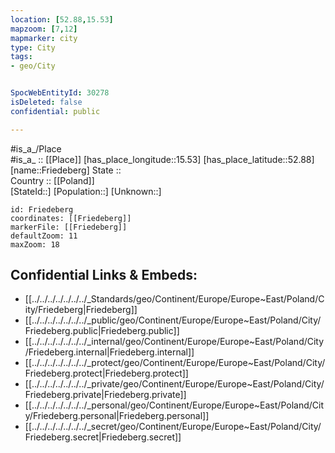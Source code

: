 ```yaml
---
location: [52.88,15.53] 
mapzoom: [7,12] 
mapmarker: city 
type: City
tags:
- geo/City


SpocWebEntityId: 30278
isDeleted: false
confidential: public

---
```

#is_a_/Place  
#is_a_ :: [[Place]] 
[has_place_longitude::15.53] 
[has_place_latitude::52.88] 
[name::Friedeberg] 
State ::  
Country :: [[Poland]]  
[StateId::] 
[Population::] 
[Unknown::] 


```leaflet
id: Friedeberg
coordinates: [[Friedeberg]] 
markerFile: [[Friedeberg]] 
defaultZoom: 11 
maxZoom: 18
```


## Confidential Links & Embeds: 
- [[../../../../../../../_Standards/geo/Continent/Europe/Europe~East/Poland/City/Friedeberg|Friedeberg]] 
- [[../../../../../../../_public/geo/Continent/Europe/Europe~East/Poland/City/Friedeberg.public|Friedeberg.public]] 
- [[../../../../../../../_internal/geo/Continent/Europe/Europe~East/Poland/City/Friedeberg.internal|Friedeberg.internal]] 
- [[../../../../../../../_protect/geo/Continent/Europe/Europe~East/Poland/City/Friedeberg.protect|Friedeberg.protect]] 
- [[../../../../../../../_private/geo/Continent/Europe/Europe~East/Poland/City/Friedeberg.private|Friedeberg.private]] 
- [[../../../../../../../_personal/geo/Continent/Europe/Europe~East/Poland/City/Friedeberg.personal|Friedeberg.personal]] 
- [[../../../../../../../_secret/geo/Continent/Europe/Europe~East/Poland/City/Friedeberg.secret|Friedeberg.secret]] 
